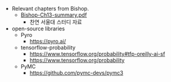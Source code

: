 * Relevant chapters from Bishop.
  * [Bishop-Ch13-summary.pdf](../files/Bishop-Ch13-summary.pdf)
    * 찬연 서울대 스터디 자료
* open-source libraries
  * Pyro
    * https://pyro.ai/
  * tensorflow-probability
    * https://www.tensorflow.org/probability#tfp-oreilly-ai-sf
    * https://www.tensorflow.org/probability
  * PyMC
    * https://github.com/pymc-devs/pymc3
